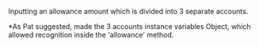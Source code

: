 Inputting an allowance amount which is divided into 3 separate accounts.

*As Pat suggested, made the 3 accounts instance variables Object, which allowed recognition inside the 'allowance' method.